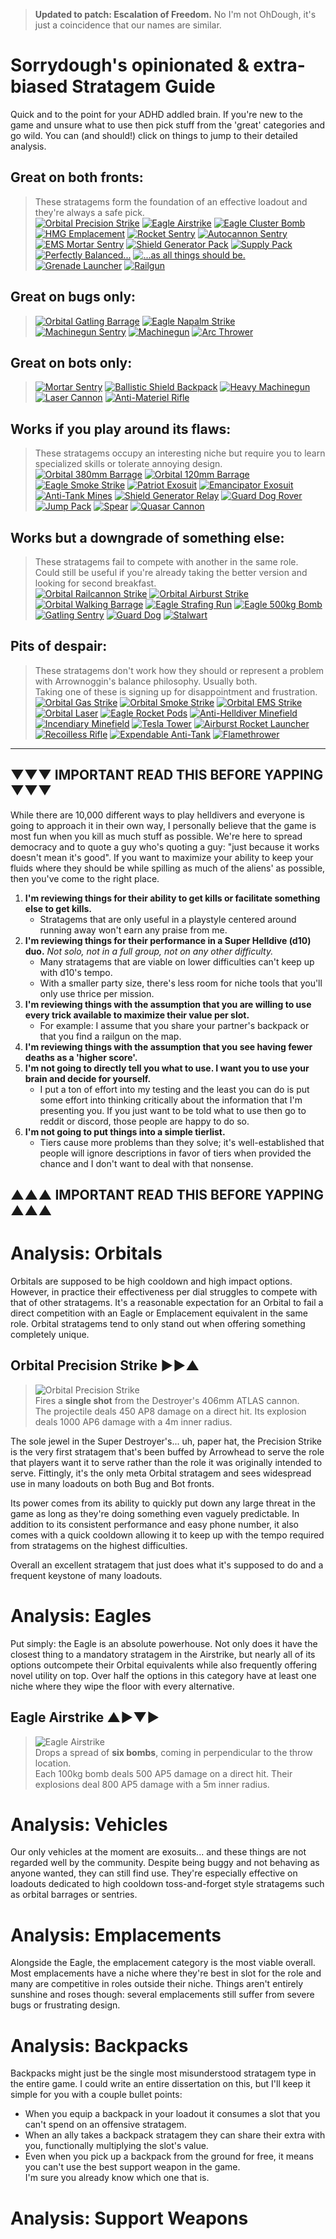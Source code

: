>**Updated to patch: Escalation of Freedom.** No I'm not OhDough, it's just a coincidence that our names are similar.
# Sorrydough's opinionated & extra-biased Stratagem Guide

Quick and to the point for your ADHD addled brain. If you're new to the game and unsure what to use then pick stuff from the 'great' categories and go wild.
You can (and should!) click on things to jump to their detailed analysis.

## Great on both fronts:
> These stratagems form the foundation of an effective loadout and they're always a safe pick. <br>
[<img src="/resources/images/stratagems-64x/Orbital_Precision_Strike_Stratagem_Icon.webp" title="Orbital Precision Strike">](#orbital-precision-strike-)<!---->
[<img src="/resources/images/stratagems-64x/Eagle_Airstrike_Stratagem_Icon.webp" title="Eagle Airstrike">](#eagle-airstrike-)<!---->
[<img src="/resources/images/stratagems-64x/Eagle_Cluster_Bomb_Stratagem_Icon.webp" title="Eagle Cluster Bomb">](#eagle-cluster-bomb-)<!---->
[<img src="/resources/images/stratagems-64x/HMG_Emplacement_Stratagem_Icon.webp" title="HMG Emplacement">](#hmg-emplacement-)<!---->
[<img src="/resources/images/stratagems-64x/Rocket_Sentry_Stratagem_Icon.webp" title="Rocket Sentry">](#rocket-sentry-)<!---->
[<img src="/resources/images/stratagems-64x/Autocannon_Sentry_Stratagem_Icon.webp" title="Autocannon Sentry">](#autocannon-sentry-)<!---->
[<img src="/resources/images/stratagems-64x/EMS_Mortar_Sentry_Stratagem_Icon.webp" title="EMS Mortar Sentry">](#ems-mortar-sentry-)<!---->
[<img src="/resources/images/stratagems-64x/Shield_Generator_Pack_Stratagem_Icon.webp" title="Shield Generator Pack">](#shield-generator-pack-)<!---->
[<img src="/resources/images/stratagems-64x/Supply_Pack_Stratagem_Icon.webp" title="Supply Pack">](#supply-pack-)<!---->
[<img src="/resources/images/stratagems-64x/Autocannon_Stratagem_Icon.webp" title="Perfectly Balanced...">](#autocannon-)<!---->
[<img src="/resources/images/stratagems-64x/Commando_Stratagem_Icon.webp" title="...as all things should be.">](#commando-)<!---->
[<img src="/resources/images/stratagems-64x/Grenade_Launcher_Stratagem_Icon.webp" title="Grenade Launcher">](#grenade-launcher-)<!---->
[<img src="/resources/images/stratagems-64x/Railgun_Stratagem_Icon.webp" title="Railgun">](#railgun-)<!---->

## Great on bugs only:
> [<img src="/resources/images/stratagems-64x/Orbital_Gatling_Barrage_Stratagem_Icon.webp" title="Orbital Gatling Barrage">](#orbital-gatling-barrage-)<!---->
[<img src="/resources/images/stratagems-64x/Eagle_Napalm_Airstrike_Stratagem_Icon.webp" title="Eagle Napalm Strike">](#eagle-napalm-strike-)<!---->
[<img src="/resources/images/stratagems-64x/Machine_Gun_Sentry_Stratagem_Icon.webp" title="Machinegun Sentry">](#machinegun-sentry-)<!---->
[<img src="/resources/images/stratagems-64x/Machine_Gun_Stratagem_Icon.webp" title="Machinegun">](#machinegun-)<!---->
[<img src="/resources/images/stratagems-64x/Arc_Thrower_Stratagem_Icon.webp" title="Arc Thrower">](#arc-thrower-)<!---->

## Great on bots only:
> [<img src="/resources/images/stratagems-64x/Mortar_Sentry_Stratagem_Icon.webp" title="Mortar Sentry">](#mortar-sentry-)<!---->
[<img src="/resources/images/stratagems-64x/Ballistic_Shield_Backpack_Stratagem_Icon.webp" title="Ballistic Shield Backpack">](#ballistic-shield-backpack-)<!---->
[<img src="/resources/images/stratagems-64x/Heavy_Machine_Gun_Stratagem_Icon.webp" title="Heavy Machinegun">](#heavy-machinegun-)<!---->
[<img src="/resources/images/stratagems-64x/Laser_Cannon_Stratagem_Icon.webp" title="Laser Cannon">](#laser-cannon-)<!---->
[<img src="/resources/images/stratagems-64x/Anti-Materiel_Rifle_Stratagem_Icon.webp" title="Anti-Materiel Rifle">](#anti-materiel-rifle-)<!---->

## Works if you play around its flaws:
> These stratagems occupy an interesting niche but require you to learn specialized skills or tolerate annoying design. <br>
[<img src="/resources/images/stratagems-64x/Orbital_380mm_HE_Barrage_Stratagem_Icon.webp" title="Orbital 380mm Barrage">](#orbial-380mm-barrage-)<!---->
[<img src="/resources/images/stratagems-64x/Orbital_120mm_HE_Barrage_Stratagem_Icon.webp" title="Orbital 120mm Barrage">](#orbital-120mm-barrage-)<!---->
[<img src="/resources/images/stratagems-64x/Eagle_Smoke_Strike_Stratagem_Icon.webp" title="Eagle Smoke Strike">](#eagle-smoke-strike-)<!---->
[<img src="/resources/images/stratagems-64x/Patriot_Exosuit_Stratagem_Icon.webp" title="Patriot Exosuit">](#patriot-exosuit-)<!---->
[<img src="/resources/images/stratagems-64x/Emancipator_Exosuit_Stratagem_Icon.webp" title="Emancipator Exosuit">](#emancipator-exosuit-)<!---->
[<img src="/resources/images/stratagems-64x/Anti-Tank_Mines_Stratagem_Icon.webp" title="Anti-Tank Mines">](#anti-tank-mines-)<!---->
[<img src="/resources/images/stratagems-64x/Shield_Generator_Relay_Stratagem_Icon.webp" title="Shield Generator Relay">](#shield-generator-relay-)<!---->
[<img src="/resources/images/stratagems-64x/Guard_Dog_Rover_Stratagem_Icon.webp" title="Guard Dog Rover">](#guard-dog-rover-)<!---->
[<img src="/resources/images/stratagems-64x/Jump_Pack_Stratagem_Icon.webp" title="Jump Pack">](#jump-pack-)<!---->
[<img src="/resources/images/stratagems-64x/Spear_Stratagem_Icon.webp" title="Spear">](#spear-)<!---->
[<img src="/resources/images/stratagems-64x/Quasar_Cannon_Stratagem_Icon.webp" title="Quasar Cannon">](#quasar-cannon-)<!---->

## Works but a downgrade of something else:
> These stratagems fail to compete with another in the same role. <br>
Could still be useful if you're already taking the better version and looking for second breakfast. <br>
[<img src="/resources/images/stratagems-64x/Orbital_Railcannon_Strike_Stratagem_Icon.webp" title="Orbital Railcannon Strike">](#orbital-railcannon-strike-)<!---->
[<img src="/resources/images/stratagems-64x/Orbital_Airburst_Strike_Stratagem_Icon.webp" title="Orbital Airburst Strike">](#orbital-airburst-strike-)<!---->
[<img src="/resources/images/stratagems-64x/Orbital_Walking_Barrage_Stratagem_Icon.webp" title="Orbital Walking Barrage">](#orbital-walking-barrage-)<!---->
[<img src="/resources/images/stratagems-64x/Eagle_Strafing_Run_Stratagem_Icon.webp" title="Eagle Strafing Run">](#eagle-strafing-run-)<!---->
[<img src="/resources/images/stratagems-64x/Eagle_500kg_Bomb_Stratagem_Icon.webp" title="Eagle 500kg Bomb">](#eagle-500kg-bomb-)<!---->
[<img src="/resources/images/stratagems-64x/Gatling_Sentry_Stratagem_Icon.webp" title="Gatling Sentry">](#gatling-sentry-)<!---->
[<img src="/resources/images/stratagems-64x/Guard_Dog_Stratagem_Icon.webp" title="Guard Dog">](#guard-dog-)<!---->
[<img src="/resources/images/stratagems-64x/Stalwart_Stratagem_Icon.webp" title="Stalwart">](#stalwart-)<!---->

## Pits of despair:
> These stratagems don't work how they should or represent a problem with Arrownoggin's balance philosophy. Usually both. <br>
Taking one of these is signing up for disappointment and frustration. <br>
[<img src="/resources/images/stratagems-64x/Orbital_Gas_Strike_Stratagem_Icon.webp" title="Orbital Gas Strike">](#orbital-gas-strike-)<!---->
[<img src="/resources/images/stratagems-64x/Orbital_Smoke_Strike_Stratagem_Icon.webp" title="Orbital Smoke Strike">](#orbital-smoke-strike-)<!---->
[<img src="/resources/images/stratagems-64x/Orbital_EMS_Strike_Stratagem_Icon.webp" title="Orbital EMS Strike">](#orbital-ems-strike-)<!---->
[<img src="/resources/images/stratagems-64x/Orbital_Laser_Stratagem_Icon.webp" title="Orbital Laser">](#orbital-laser-)<!---->
[<img src="/resources/images/stratagems-64x/Eagle_110mm_Rocket_Pods_Stratagem_Icon.webp" title="Eagle Rocket Pods">](#eagle-rocket-pods-)<!---->
[<img src="/resources/images/stratagems-64x/Anti-Personnel_Minefield_Stratagem_Icon.webp" title="Anti-Helldiver Minefield">](#anti-personnel-minefield-)<!---->
[<img src="/resources/images/stratagems-64x/Incendiary_Minefield_Stratagem_Icon.webp" title="Incendiary Minefield">](#incendiary-minefield-)<!---->
[<img src="/resources/images/stratagems-64x/Tesla_Tower_Stratagem_Icon.webp" title="Tesla Tower">](#tesla-tower-)<!---->
[<img src="/resources/images/stratagems-64x/Airburst_Rocket_Launcher_Stratagem_Icon.webp" title="Airburst Rocket Launcher">](#airburst-rocket-launcher-)<!---->
[<img src="/resources/images/stratagems-64x/Recoilless_Rifle_Stratagem_Icon.webp" title="Recoilless Rifle">](#recoilless-rifle-)<!---->
[<img src="/resources/images/stratagems-64x/Expendable_Anti-Tank_Stratagem_Icon.webp" title="Expendable Anti-Tank">](#expendable-anti-tank-)<!---->
[<img src="/resources/images/stratagems-64x/Flamethrower_Stratagem_Icon.webp" title="Flamethrower">](#flamethrower-)<!---->

---

## ▼▼▼ IMPORTANT READ THIS BEFORE YAPPING ▼▼▼
While there are 10,000 different ways to play helldivers and everyone is going to approach it in their own way, I personally believe that the game is most fun when you kill as much stuff as possible. We're here to spread democracy and to quote a guy who's quoting a guy: "just because it works doesn't mean it's good". If you want to maximize your ability to keep your fluids where they should be while spilling as much of the aliens' as possible, then you've come to the right place.

1. **I'm reviewing things for their ability to get kills or facilitate something else to get kills.**
    - Stratagems that are only useful in a playstyle centered around running away won't earn any praise from me.
2. **I'm reviewing things for their performance in a Super Helldive (d10) duo.** *Not solo, not in a full group, not on any other difficulty.*
    - Many stratagems that are viable on lower difficulties can't keep up with d10's tempo.
    - With a smaller party size, there's less room for niche tools that you'll only use thrice per mission.
3. **I'm reviewing things with the assumption that you are willing to use every trick available to maximize their value per slot.**
    - For example: I assume that you share your partner's backpack or that you find a railgun on the map.
4. **I'm reviewing things with the assumption that you see having fewer deaths as a 'higher score'.**
5. **I'm not going to directly tell you what to use. I want you to use your brain and decide for yourself.**
    - I put a ton of effort into my testing and the least you can do is put some effort into thinking critically about the information that I'm presenting you. If you just want to be told what to use then go to reddit or discord, those people are happy to do so.
6. **I'm not going to put things into a simple tierlist.**
    - Tiers cause more problems than they solve; it's well-established that people will ignore descriptions in favor of tiers when provided the chance and I don't want to deal with that nonsense.
## ▲▲▲ IMPORTANT READ THIS BEFORE YAPPING ▲▲▲

# Analysis: Orbitals
Orbitals are supposed to be high cooldown and high impact options. However, in practice their effectiveness per dial struggles to compete with that of other stratagems. It's a reasonable expectation for an Orbital to fail a direct competition with an Eagle or Emplacement equivalent in the same role. Orbital stratagems tend to only stand out when offering something completely unique.


## Orbital Precision Strike ►►▲
> <img src="/resources/images/stratagems-64x/Orbital_Precision_Strike_Stratagem_Icon.webp" title="Orbital Precision Strike"> <br>
Fires a **single shot** from the Destroyer's 406mm ATLAS cannon. <br>
The projectile deals 450 AP8 damage on a direct hit. Its explosion deals 1000 AP6 damage with a 4m inner radius.

The sole jewel in the Super Destroyer's... uh, paper hat, the Precision Strike is the very first stratagem that's been buffed by Arrowhead to serve the role that players want it to serve rather than the role it was originally intended to serve. Fittingly, it's the only meta Orbital stratagem and sees widespread use in many loadouts on both Bug and Bot fronts.

Its power comes from its ability to quickly put down any large threat in the game as long as they're doing something even vaguely predictable. In addition to its consistent performance and easy phone number, it also comes with a quick cooldown allowing it to keep up with the tempo required from stratagems on the highest difficulties.

Overall an excellent stratagem that just does what it's supposed to do and a frequent keystone of many loadouts.

# Analysis: Eagles
Put simply: the Eagle is an absolute powerhouse. Not only does it have the closest thing to a mandatory stratagem in the Airstrike, but nearly all of its options outcompete their Orbital equivalents while also frequently offering novel utility on top. Over half the options in this category have at least one niche where they wipe the floor with every alternative.

## Eagle Airstrike ▲►▼►
> <img src="/resources/images/stratagems-64x/Eagle_Airstrike_Stratagem_Icon.webp" title="Eagle Airstrike"> <br>
Drops a spread of **six bombs**, coming in perpendicular to the throw location. <br>
Each 100kg bomb deals 500 AP5 damage on a direct hit. Their explosions deal 800 AP5 damage with a 5m inner radius.




# Analysis: Vehicles
Our only vehicles at the moment are exosuits... and these things are not regarded well by the community. Despite being buggy and not behaving as anyone wanted, they can still find use. They're especially effective on loadouts dedicated to high cooldown toss-and-forget style stratagems such as orbital barrages or sentries.


# Analysis: Emplacements
Alongside the Eagle, the emplacement category is the most viable overall. Most emplacements have a niche where they're best in slot for the role and many are competitive in roles outside their niche. Things aren't entirely sunshine and roses though: several emplacements still suffer from severe bugs or frustrating design.


# Analysis: Backpacks
Backpacks might just be the single most misunderstood stratagem type in the entire game. I could write an entire dissertation on this, but I'll keep it simple for you with a couple bullet points:
- When you equip a backpack in your loadout it consumes a slot that you can't spend on an offensive stratagem.
- When an ally takes a backpack stratagem they can share their extra with you, functionally multiplying the slot's value.
- Even when you pick up a backpack from the ground for free, it means you can't use the best support weapon in the game. <br> I'm sure you already know which one that is.




# Analysis: Support Weapons




